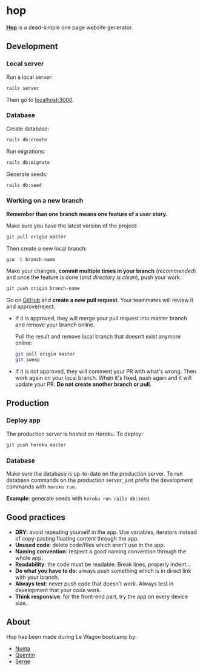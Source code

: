 # hop

**[Hop](https://apphop.io)** is a dead-simple one page website generator.

## Development

### Local server

Run a local server:

```sh
rails server
```

Then go to [localhost:3000](#).

### Database

Create database:

```sh
rails db:create
```


Run migrations:

```sh
rails db:migrate
```

Generate seeds:

```sh
rails db:seed
```

### Working on a new branch

**Remember than one branch means one feature of a user story.**

Make sure you have the latest version of the project:

```sh
git pull origin master
```

Then create a new local branch:

```sh
gco -b branch-name
```

Make your changes, **commit multiple times in your branch** (*recommended*) and once the feature is done (*and directory is clean*), push your work:

```sh
git push origin branch-name
```

Go on [GitHub](https://github.com/backseo/hop) and **create a new pull request**. Your teammates will review it and approve/reject.

- If it is approved, they will merge your pull request into master branch and remove your branch online.

  Pull the result and remove local branch that doesn't exist anymore online:

  ```sh
  git pull origin master
  git sweep
  ```

- If it is not approved, they will comment your PR with what's wrong. Then work again on your local branch. When it's fixed, push again and it will update your PR. **Do not create another branch or pull.**

## Production

### Deploy app

The production server is hosted on Heroku. To deploy:

```sh
git push heroku master
```

### Database

Make sure the database is up-to-date on the production server. To run database commands on the production server, just prefix the development commands with `heroku run`.

**Example**: generate seeds with `heroku run rails db:seed`.

## Good practices

- **DRY**: avoid repeating yourself in the app. Use variables, iterators instead of copy-pasting floating content through the app.
- **Unused code**: delete code/files which aren't use in the app.
- **Naming convention**: respect a good naming convention through the whole app.
- **Readability**: the code must be readable. Break lines, properly indent...
- **Do what you have to do**: always push something which is in direct link with your branch.
- **Always test**: never push code that doesn't work. Always test in development that your code work.
- **Think responsive**: for the front-end part, try the app on every device size.

## About

Hop has been made during Le Wagon bootcamp by:
- [Numa](https://github.com/numanosk)
- [Quentin](https://github.com/bellangerq)
- [Serge](https://github.com/backseo)

